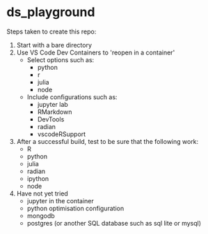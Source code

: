 # ds_playground

Steps taken to create this repo:
1. Start with a bare directory
2. Use VS Code Dev Containers to 'reopen in a container'
    - Select options such as:
        - python
        - r
        - julia
        - node
    - Include configurations such as:
        - jupyter lab
        - RMarkdown
        - DevTools
        - radian
        - vscodeRSupport
3. After a successful build, test to be sure that the following work:
    - R
    - python
    - julia
    - radian
    - ipython
    - node
3. Have not yet tried
    - jupyter in the container
    - python optimisation configuration
    - mongodb
    - postgres (or another SQL database such as sql lite or mysql)
